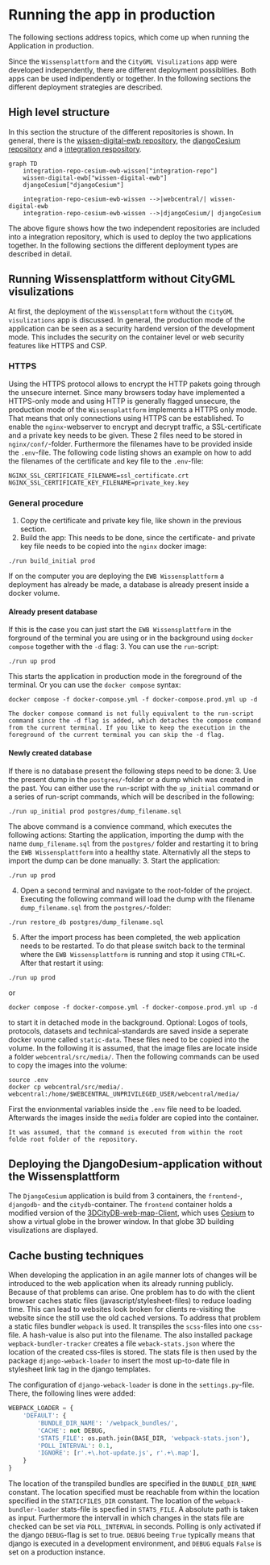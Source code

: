 # Running the app in production
The following sections address topics, which come up when running the Application in production.

Since the `Wissensplattform` and the `CityGML Visulizations` app were developed independently, there are different deployment possiblities. Both apps can be used indipendently or together. In the following sections the different deployment strategies are described.

## High level structure
In this section the structure of the different repositories is shown. 
In general, there is the [wissen-digital-ewb repository](https://github.com/TUB-DVG/wissen-digital-ewb), the [djangoCesium repository](https://github.com/TUB-DVG/djangoCesium) and a [integration respository](https://github.com/TUB-DVG/integration-repo-cesium-ewb-wissen).
```{mermaid}
graph TD
    integration-repo-cesium-ewb-wissen["integration-repo"]
    wissen-digital-ewb["wissen-digital-ewb"]
    djangoCesium["djangoCesium"]

    integration-repo-cesium-ewb-wissen -->|webcentral/| wissen-digital-ewb
    integration-repo-cesium-ewb-wissen -->|djangoCesium/| djangoCesium
```
The above figure shows how the two independent repositories are included into a integration repository, which is used to deploy the two applications together. 
In the following sections the different deployment types are described in detail.


## Running Wissensplattform without CityGML visulizations
At first, the deployment of the `Wissensplattform` without the `CityGML visulizations` app is discussed. 
In general, the production mode of the application can be seen as a security hardend version of the development mode. This includes the security on the container level or web security features like HTTPS and CSP.

### HTTPS
Using the HTTPS protocol allows to encrypt the HTTP pakets going through the unsecure internet. Since many browsers today have implemented a HTTPS-only mode and using HTTP is generally flagged unsecure, the production mode of the `Wissensplattform` implements a HTTPS only mode. That means that only connections using HTTPS can be established. To enable the `nginx`-webserver to encrypt and decrypt traffic, a SSL-certificate and a private key needs to be given. These 2 files need to be stored in `nginx/conf/`-folder. Furthermore the filenames have to be provided inside the `.env`-file. The following code listing shows an example on how to add the filenames of the certificate and key file to the `.env`-file:
```
NGINX_SSL_CERTIFICATE_FILENAME=ssl_certificate.crt
NGINX_SSL_CERTIFICATE_KEY_FILENAME=private_key.key
```

### General procedure
1. Copy the certificate and private key file, like shown in the previous section.
2. Build the app: This needs to be done, since the certificate- and private key file needs to be copied into the `nginx` docker image:
```
./run build_initial prod
```
If on the computer you are deploying the `EWB Wissensplattform` a deployment has already be made, a database is already present inside a docker volume. 
#### Already present database
If this is the case you can just start the `EWB Wissensplattform` in the forground of the terminal you are using or in the background using `docker compose` together with the `-d` flag:
3. You can use the `run`-script:
```
./run up prod
```
This starts the application in production mode in the foreground of the terminal.
Or you can use the `docker compose` syntax:
```
docker compose -f docker-compose.yml -f docker-compose.prod.yml up -d
```
```{note}
The docker compose command is not fully equivalent to the run-script command since the -d flag is added, which detaches the compose command from the current terminal. If you like to keep the execution in the foreground of the current terminal you can skip the -d flag.
```
#### Newly created database
If there is no database present the following steps need to be done: 
3. Use the present dump in the `postgres/`-folder or a dump which was created in the past. You can either use the `run`-script with the `up_initial` command or a series of run-script commands, which will be described in the following:
```
./run up_initial prod postgres/dump_filename.sql 
```
The above command is a convience command, which executes the following actions: Starting the application, importing the dump with the name `dump_filename.sql` from the `postgres/` folder and restarting it to bring the `EWB Wissensplattform` into a healthy state.
Alternativly all the steps to import the dump can be done manually:
3. Start the application:
```
./run up prod
```
4. Open a second terminal and navigate to the root-folder of the project.
Executing the following command will load the dump with the filename `dump_filename.sql` from the `postgres/`-folder:
```
./run restore_db postgres/dump_filename.sql
```
5. After the import process has been completed, the web application needs to be restarted. To do that please switch back to the terminal where the `EWB Wissensplattform` is running and stop it using `CTRL+C`. After that restart it using:
```
./run up prod
```
or 
```
docker compose -f docker-compose.yml -f docker-compose.prod.yml up -d
```
to start it in detached mode in the background.
Optional:
Logos of tools, protocols, datasets and technical-standards are saved inside a seperate docker voume called `static-data`. These files need to be copied into the volume. In the following it is assumed, that the image files are locate inside a folder `webcentral/src/media/`. Then the following commands can be used to copy the images into the volume:
```    
source .env
docker cp webcentral/src/media/. webcentral:/home/$WEBCENTRAL_UNPRIVILEGED_USER/webcentral/media/
```
First the envionmental variables inside the `.env` file need to be loaded. Afterwards the images inside the `media` folder are copied into the container.
```{note}
It was assumed, that the command is executed from within the root folde root folder of the repository.
```
## Deploying the DjangoDesium-application without the Wissensplattform
The `DjangoCesium` application is build from 3 containers, the `frontend`-, `djangodb`- and the `citydb`-container. The `frontend` container holds a modified version of the [3DCityDB-web-map-Client](https://github.com/3dcitydb/3dcitydb-web-map), which uses [Cesium](https://cesium.com/) to show a virtual globe in the brower window. In that globe 3D building visulizations are displayed. 
## Cache busting techniques
When developing the application in an agile manner lots of changes will be introduced to the web application when its already running publicly. Because of that problems can arise. One problem has to do with the client browser caches static files (javascript/stylesheet-files) to reduce loading time. This can lead to websites look broken for clients re-visiting the website since the still use the old cached versions. 
To address that problem a static files bundler `webpack` is used. It transpiles the `scss`-files into one `css`-file. A hash-value is also put into the filename. The also installed package `wepback-bundler-tracker` creates a file `weback-stats.json` where the location of the created css-files is stored. The stats file is then used by the package `django-weback-loader` to insert the most up-to-date file in stylesheet link tag in the django templates.

The configuration of `django-weback-loader` is done in the `settings.py`-file. There, the following lines were added:
```python
WEBPACK_LOADER = {
    'DEFAULT': {
        'BUNDLE_DIR_NAME': '/webpack_bundles/',
        'CACHE': not DEBUG,
        'STATS_FILE': os.path.join(BASE_DIR, 'webpack-stats.json'),
        'POLL_INTERVAL': 0.1,
        'IGNORE': [r'.+\.hot-update.js', r'.+\.map'],
    }
}
```
The location of the transpiled bundles are specified in the `BUNDLE_DIR_NAME` constant. The location specified must be reachable from within the location specified in the `STATICFILES_DIR` constant.
The location of the `webpack-bundler-loader` stats-file is specfied in `STATS_FILE`. A absolute path is taken as input. Furthermore the intervall in which changes in the stats file are checked can be set via `POLL_INTERVAL` in seconds. Polling is only activated if the django `DEBUG`-flag is set to true. `DEBUG` beeing `True` typically means that django is executed in a development environment, and `DEBUG` equals `False` is set on a production instance.  



